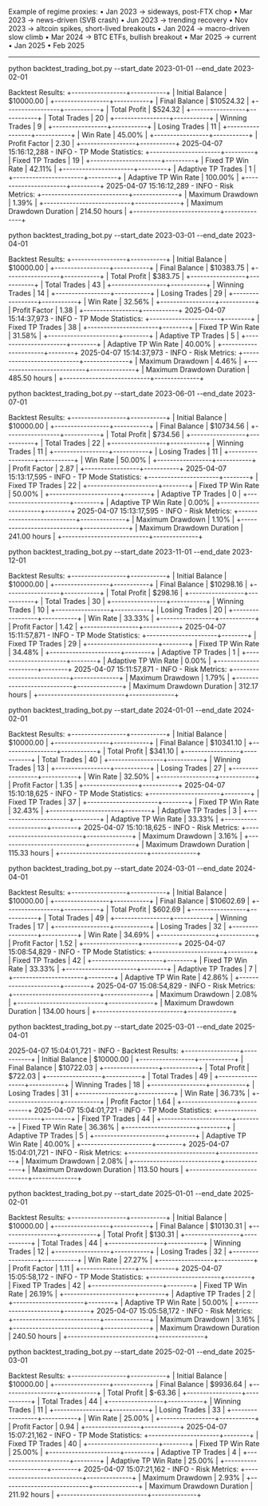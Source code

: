 Example of regime proxies:
	•	Jan 2023 → sideways, post-FTX chop
	•	Mar 2023 → news-driven (SVB crash)
	•	Jun 2023 → trending recovery
	•	Nov 2023 → altcoin spikes, short-lived breakouts
	•	Jan 2024 → macro-driven slow climb
	•	Mar 2024 → BTC ETFs, bullish breakout
	•	Mar 2025 → current
	•   Jan 2025
	•   Feb 2025

----

python backtest_trading_bot.py --start_date 2023-01-01 --end_date 2023-02-01

Backtest Results:
+-----------------+-----------+
| Initial Balance | $10000.00 |
+-----------------+-----------+
| Final Balance   | $10524.32 |
+-----------------+-----------+
| Total Profit    | $524.32   |
+-----------------+-----------+
| Total Trades    | 20        |
+-----------------+-----------+
| Winning Trades  | 9         |
+-----------------+-----------+
| Losing Trades   | 11        |
+-----------------+-----------+
| Win Rate        | 45.00%    |
+-----------------+-----------+
| Profit Factor   | 2.30      |
+-----------------+-----------+
2025-04-07 15:16:12,288 - INFO - 
TP Mode Statistics:
+----------------------+---------+
| Fixed TP Trades      | 19      |
+----------------------+---------+
| Fixed TP Win Rate    | 42.11%  |
+----------------------+---------+
| Adaptive TP Trades   | 1       |
+----------------------+---------+
| Adaptive TP Win Rate | 100.00% |
+----------------------+---------+
2025-04-07 15:16:12,289 - INFO - 
Risk Metrics:
+---------------------------+--------------+
| Maximum Drawdown          | 1.39%        |
+---------------------------+--------------+
| Maximum Drawdown Duration | 214.50 hours |
+---------------------------+--------------+


python backtest_trading_bot.py --start_date 2023-03-01 --end_date 2023-04-01

Backtest Results:
+-----------------+-----------+
| Initial Balance | $10000.00 |
+-----------------+-----------+
| Final Balance   | $10383.75 |
+-----------------+-----------+
| Total Profit    | $383.75   |
+-----------------+-----------+
| Total Trades    | 43        |
+-----------------+-----------+
| Winning Trades  | 14        |
+-----------------+-----------+
| Losing Trades   | 29        |
+-----------------+-----------+
| Win Rate        | 32.56%    |
+-----------------+-----------+
| Profit Factor   | 1.38      |
+-----------------+-----------+
2025-04-07 15:14:37,973 - INFO - 
TP Mode Statistics:
+----------------------+--------+
| Fixed TP Trades      | 38     |
+----------------------+--------+
| Fixed TP Win Rate    | 31.58% |
+----------------------+--------+
| Adaptive TP Trades   | 5      |
+----------------------+--------+
| Adaptive TP Win Rate | 40.00% |
+----------------------+--------+
2025-04-07 15:14:37,973 - INFO - 
Risk Metrics:
+---------------------------+--------------+
| Maximum Drawdown          | 4.46%        |
+---------------------------+--------------+
| Maximum Drawdown Duration | 485.50 hours |
+---------------------------+--------------+


python backtest_trading_bot.py --start_date 2023-06-01 --end_date 2023-07-01

Backtest Results:
+-----------------+-----------+
| Initial Balance | $10000.00 |
+-----------------+-----------+
| Final Balance   | $10734.56 |
+-----------------+-----------+
| Total Profit    | $734.56   |
+-----------------+-----------+
| Total Trades    | 22        |
+-----------------+-----------+
| Winning Trades  | 11        |
+-----------------+-----------+
| Losing Trades   | 11        |
+-----------------+-----------+
| Win Rate        | 50.00%    |
+-----------------+-----------+
| Profit Factor   | 2.87      |
+-----------------+-----------+
2025-04-07 15:13:17,595 - INFO - 
TP Mode Statistics:
+----------------------+--------+
| Fixed TP Trades      | 22     |
+----------------------+--------+
| Fixed TP Win Rate    | 50.00% |
+----------------------+--------+
| Adaptive TP Trades   | 0      |
+----------------------+--------+
| Adaptive TP Win Rate | 0.00%  |
+----------------------+--------+
2025-04-07 15:13:17,595 - INFO - 
Risk Metrics:
+---------------------------+--------------+
| Maximum Drawdown          | 1.10%        |
+---------------------------+--------------+
| Maximum Drawdown Duration | 241.00 hours |
+---------------------------+--------------+


python backtest_trading_bot.py --start_date 2023-11-01 --end_date 2023-12-01

Backtest Results:
+-----------------+-----------+
| Initial Balance | $10000.00 |
+-----------------+-----------+
| Final Balance   | $10298.16 |
+-----------------+-----------+
| Total Profit    | $298.16   |
+-----------------+-----------+
| Total Trades    | 30        |
+-----------------+-----------+
| Winning Trades  | 10        |
+-----------------+-----------+
| Losing Trades   | 20        |
+-----------------+-----------+
| Win Rate        | 33.33%    |
+-----------------+-----------+
| Profit Factor   | 1.42      |
+-----------------+-----------+
2025-04-07 15:11:57,871 - INFO - 
TP Mode Statistics:
+----------------------+--------+
| Fixed TP Trades      | 29     |
+----------------------+--------+
| Fixed TP Win Rate    | 34.48% |
+----------------------+--------+
| Adaptive TP Trades   | 1      |
+----------------------+--------+
| Adaptive TP Win Rate | 0.00%  |
+----------------------+--------+
2025-04-07 15:11:57,871 - INFO - 
Risk Metrics:
+---------------------------+--------------+
| Maximum Drawdown          | 1.79%        |
+---------------------------+--------------+
| Maximum Drawdown Duration | 312.17 hours |
+---------------------------+--------------+


python backtest_trading_bot.py --start_date 2024-01-01 --end_date 2024-02-01

Backtest Results:
+-----------------+-----------+
| Initial Balance | $10000.00 |
+-----------------+-----------+
| Final Balance   | $10341.10 |
+-----------------+-----------+
| Total Profit    | $341.10   |
+-----------------+-----------+
| Total Trades    | 40        |
+-----------------+-----------+
| Winning Trades  | 13        |
+-----------------+-----------+
| Losing Trades   | 27        |
+-----------------+-----------+
| Win Rate        | 32.50%    |
+-----------------+-----------+
| Profit Factor   | 1.35      |
+-----------------+-----------+
2025-04-07 15:10:18,625 - INFO - 
TP Mode Statistics:
+----------------------+--------+
| Fixed TP Trades      | 37     |
+----------------------+--------+
| Fixed TP Win Rate    | 32.43% |
+----------------------+--------+
| Adaptive TP Trades   | 3      |
+----------------------+--------+
| Adaptive TP Win Rate | 33.33% |
+----------------------+--------+
2025-04-07 15:10:18,625 - INFO - 
Risk Metrics:
+---------------------------+--------------+
| Maximum Drawdown          | 3.16%        |
+---------------------------+--------------+
| Maximum Drawdown Duration | 115.33 hours |
+---------------------------+--------------+


python backtest_trading_bot.py --start_date 2024-03-01 --end_date 2024-04-01

Backtest Results:
+-----------------+-----------+
| Initial Balance | $10000.00 |
+-----------------+-----------+
| Final Balance   | $10602.69 |
+-----------------+-----------+
| Total Profit    | $602.69   |
+-----------------+-----------+
| Total Trades    | 49        |
+-----------------+-----------+
| Winning Trades  | 17        |
+-----------------+-----------+
| Losing Trades   | 32        |
+-----------------+-----------+
| Win Rate        | 34.69%    |
+-----------------+-----------+
| Profit Factor   | 1.52      |
+-----------------+-----------+
2025-04-07 15:08:54,829 - INFO - 
TP Mode Statistics:
+----------------------+--------+
| Fixed TP Trades      | 42     |
+----------------------+--------+
| Fixed TP Win Rate    | 33.33% |
+----------------------+--------+
| Adaptive TP Trades   | 7      |
+----------------------+--------+
| Adaptive TP Win Rate | 42.86% |
+----------------------+--------+
2025-04-07 15:08:54,829 - INFO - 
Risk Metrics:
+---------------------------+--------------+
| Maximum Drawdown          | 2.08%        |
+---------------------------+--------------+
| Maximum Drawdown Duration | 134.00 hours |
+---------------------------+--------------+


python backtest_trading_bot.py --start_date 2025-03-01 --end_date 2025-04-01

2025-04-07 15:04:01,721 - INFO - 
Backtest Results:
+-----------------+-----------+
| Initial Balance | $10000.00 |
+-----------------+-----------+
| Final Balance   | $10722.03 |
+-----------------+-----------+
| Total Profit    | $722.03   |
+-----------------+-----------+
| Total Trades    | 49        |
+-----------------+-----------+
| Winning Trades  | 18        |
+-----------------+-----------+
| Losing Trades   | 31        |
+-----------------+-----------+
| Win Rate        | 36.73%    |
+-----------------+-----------+
| Profit Factor   | 1.64      |
+-----------------+-----------+
2025-04-07 15:04:01,721 - INFO - 
TP Mode Statistics:
+----------------------+--------+
| Fixed TP Trades      | 44     |
+----------------------+--------+
| Fixed TP Win Rate    | 36.36% |
+----------------------+--------+
| Adaptive TP Trades   | 5      |
+----------------------+--------+
| Adaptive TP Win Rate | 40.00% |
+----------------------+--------+
2025-04-07 15:04:01,721 - INFO - 
Risk Metrics:
+---------------------------+--------------+
| Maximum Drawdown          | 2.08%        |
+---------------------------+--------------+
| Maximum Drawdown Duration | 113.50 hours |
+---------------------------+--------------+



python backtest_trading_bot.py --start_date 2025-01-01 --end_date 2025-02-01

Backtest Results:
+-----------------+-----------+
| Initial Balance | $10000.00 |
+-----------------+-----------+
| Final Balance   | $10130.31 |
+-----------------+-----------+
| Total Profit    | $130.31   |
+-----------------+-----------+
| Total Trades    | 44        |
+-----------------+-----------+
| Winning Trades  | 12        |
+-----------------+-----------+
| Losing Trades   | 32        |
+-----------------+-----------+
| Win Rate        | 27.27%    |
+-----------------+-----------+
| Profit Factor   | 1.11      |
+-----------------+-----------+
2025-04-07 15:05:58,172 - INFO - 
TP Mode Statistics:
+----------------------+--------+
| Fixed TP Trades      | 42     |
+----------------------+--------+
| Fixed TP Win Rate    | 26.19% |
+----------------------+--------+
| Adaptive TP Trades   | 2      |
+----------------------+--------+
| Adaptive TP Win Rate | 50.00% |
+----------------------+--------+
2025-04-07 15:05:58,172 - INFO - 
Risk Metrics:
+---------------------------+--------------+
| Maximum Drawdown          | 3.16%        |
+---------------------------+--------------+
| Maximum Drawdown Duration | 240.50 hours |
+---------------------------+--------------+


python backtest_trading_bot.py --start_date 2025-02-01 --end_date 2025-03-01

Backtest Results:
+-----------------+-----------+
| Initial Balance | $10000.00 |
+-----------------+-----------+
| Final Balance   | $9936.64  |
+-----------------+-----------+
| Total Profit    | $-63.36   |
+-----------------+-----------+
| Total Trades    | 44        |
+-----------------+-----------+
| Winning Trades  | 11        |
+-----------------+-----------+
| Losing Trades   | 33        |
+-----------------+-----------+
| Win Rate        | 25.00%    |
+-----------------+-----------+
| Profit Factor   | 0.94      |
+-----------------+-----------+
2025-04-07 15:07:21,162 - INFO - 
TP Mode Statistics:
+----------------------+--------+
| Fixed TP Trades      | 40     |
+----------------------+--------+
| Fixed TP Win Rate    | 25.00% |
+----------------------+--------+
| Adaptive TP Trades   | 4      |
+----------------------+--------+
| Adaptive TP Win Rate | 25.00% |
+----------------------+--------+
2025-04-07 15:07:21,162 - INFO - 
Risk Metrics:
+---------------------------+--------------+
| Maximum Drawdown          | 2.93%        |
+---------------------------+--------------+
| Maximum Drawdown Duration | 211.92 hours |
+---------------------------+--------------+
